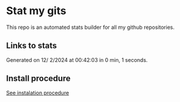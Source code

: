 # Stat my gits

This repo is an automated stats builder for all my github repositories.

## Links to stats


Generated on 12/ 2/2024 at 00:42:03 in 0 min, 1 seconds.

## Install procedure

[See instalation procedure](./src/install.md)
